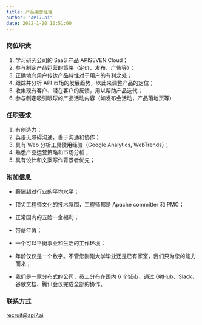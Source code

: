 ```yaml
---
title: 产品运营经理
author: "API7.ai"
date: 2022-1-20 10:51:00
---
```


### 岗位职责

1. 学习研究公司的 SaaS 产品 APISEVEN Cloud；​
2. 参与制定产品运营的策略（定价、发布、广告等）；​
3. 正确地向用户传达产品特性对于用户的有利之处；​
4. 跟踪并分析 API 市场的发展趋势，以此来调整产品的定位；​
5. 收集现有客户、潜在客户的反馈，用以帮助产品迭代；​
6. 参与制定吸引眼球的产品活动内容（如发布会活动，产品落地页等）​

### 任职要求

1. 有创造力；
2. 英语无障碍沟通，善于沟通和协作；
3. 具有 Web 分析工具使用经验（Google Analytics, WebTrends）；
4. 熟悉产品运营策略和市场分析；
5. 具有设计和文案写作背景者优先；

### 附加信息

- 薪酬超过行业的平均水平；

- 顶尖工程师文化的技术氛围，工程师都是 Apache committer 和 PMC；

- 正常国内的五险一金福利；

- 带薪年假；

- 一个可以平衡事业和生活的工作环境；

- 年龄仅仅是一个数字。不管您刚刚大学毕业还是已有家室，我们只为您的能力而来；

- 我们是一家分布式的公司，员工分布在国内 6 个城市，通过 GitHub、Slack、谷歌文档、腾讯会议完成全部的协作。

### 联系方式

[recruit@api7.ai](mailto:recruit@api7.ai)
